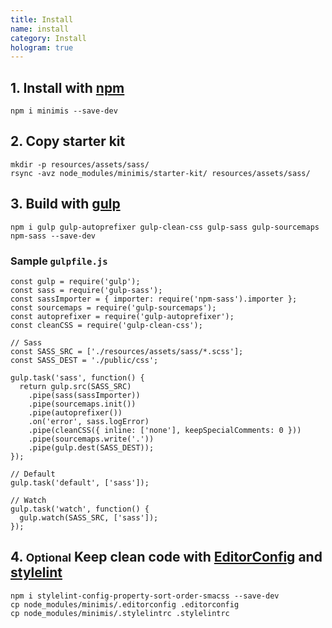 ```yaml
---
title: Install
name: install
category: Install
hologram: true
---
```

## 1. Install with [npm](https://docs.npmjs.com/getting-started/what-is-npm)

```js_example
npm i minimis --save-dev
```

## 2. Copy starter kit

```js_example
mkdir -p resources/assets/sass/
rsync -avz node_modules/minimis/starter-kit/ resources/assets/sass/
```

## 3. Build with [gulp](https://gulpjs.com/)

```js_example
npm i gulp gulp-autoprefixer gulp-clean-css gulp-sass gulp-sourcemaps npm-sass --save-dev
```

### Sample `gulpfile.js`

```js_example
const gulp = require('gulp');
const sass = require('gulp-sass');
const sassImporter = { importer: require('npm-sass').importer };
const sourcemaps = require('gulp-sourcemaps');
const autoprefixer = require('gulp-autoprefixer');
const cleanCSS = require('gulp-clean-css');

// Sass
const SASS_SRC = ['./resources/assets/sass/*.scss'];
const SASS_DEST = './public/css';

gulp.task('sass', function() {
  return gulp.src(SASS_SRC)
    .pipe(sass(sassImporter))
    .pipe(sourcemaps.init())
    .pipe(autoprefixer())
    .on('error', sass.logError)
    .pipe(cleanCSS({ inline: ['none'], keepSpecialComments: 0 }))
    .pipe(sourcemaps.write('.'))
    .pipe(gulp.dest(SASS_DEST));
});

// Default
gulp.task('default', ['sass']);

// Watch
gulp.task('watch', function() {
  gulp.watch(SASS_SRC, ['sass']);
});
```

## 4. <small class="optional">Optional</small> Keep clean code with [EditorConfig](http://editorconfig.org/) and [stylelint](http://stylelint.io/)

```js_example
npm i stylelint-config-property-sort-order-smacss --save-dev
cp node_modules/minimis/.editorconfig .editorconfig
cp node_modules/minimis/.stylelintrc .stylelintrc
```
